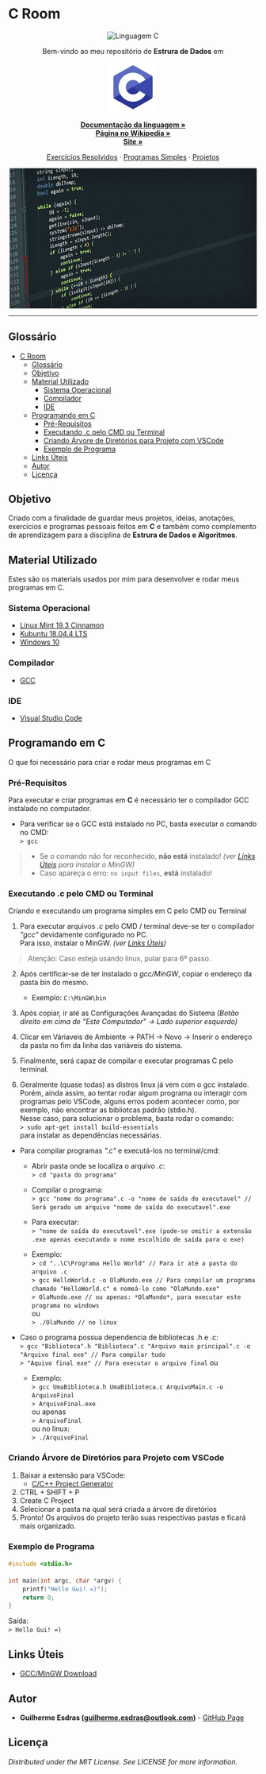 <!-- Título do Respositório -->
# C Room
<!-- -->

<!-- Badges -->
<p align="center">
    <img src="https://img.shields.io/badge/made%20with-C-blue.svg?style=flat&colorB=4614ff" alt="Linguagem C">
</p>
<!-- -->

<!-- Msg de boas vindas -->
<p align="center">Bem-vindo ao meu repositório de <strong>Estrura de Dados</strong> em</p>
<!-- -->

<!-- Logo -->
<p align="center">
    <img src="Imagens\c-programming.png" alt="C" height="100">
</p>
<!-- -->

<!-- Links Principais-->
<p align="center">
    <a href="https://devdocs.io/c/" target="_blank"><strong>Documentação da linguagem »</strong></a>
    <br/>
    <a href="https://pt.wikipedia.org/wiki/C_(linguagem_de_programa%C3%A7%C3%A3o)" target="_blank"><strong>Página no Wikipedia »</strong></a>
    <br/>
    <a href="https://www.cprogramming.com/" target="_blank"><strong>Site »</strong></a>
    <br/>
</p>
<!-- -->

<!-- Links do Repositório -->
<p align="center">
    <a href="Exercícios Resolvidos">Exercícios Resolvidos</a>
    ·
    <a href="Programas Simples">Programas Simples</a>
    ·
    <a href="Projetos">Projetos</a>
</p>
<!-- -->

<!-- Language Preview-->
<p align="center">
    <img align="center" src="Imagens\c-code-example.jpg" alt="C Preview" width="500">
</p>
<!-- -->

---

<!-- Table of Contents -->
## Glossário
- [C Room](#c-room)
  - [Glossário](#gloss%c3%a1rio)
  - [Objetivo](#objetivo)
  - [Material Utilizado](#material-utilizado)
    - [Sistema Operacional](#sistema-operacional)
    - [Compilador](#compilador)
    - [IDE](#ide)
  - [Programando em C](#programando-em-c)
    - [Pré-Requisitos](#pr%c3%a9-requisitos)
    - [Executando .c pelo CMD ou Terminal](#executando-c-pelo-cmd-ou-terminal)
    - [Criando Árvore de Diretórios para Projeto com VSCode](#criando-%c3%81rvore-de-diret%c3%b3rios-para-projeto-com-vscode)
    - [Exemplo de Programa](#exemplo-de-programa)
  - [Links Úteis](#links-%c3%9ateis)
  - [Autor](#autor)
  - [Licença](#licen%c3%a7a)
<!-- -->

<!-- Objetivo -->
## Objetivo
Criado com a finalidade de guardar meus projetos, ideias, anotações, exercícios e programas pessoais feitos em <strong>C</strong> e também como complemento de aprendizagem para a disciplina de <strong>Estrura de Dados e Algoritmos</strong>.
<!-- -->

<!-- Material Utilizado -->
## Material Utilizado
Estes são os materiais usados por mim para desenvolver e rodar meus programas em C.
### Sistema Operacional
- [Linux Mint 19.3 Cinnamon](https://www.linuxmint.com/)
- [Kubuntu 18.04.4 LTS](https://kubuntu.org/)
- [Windows 10](https://www.microsoft.com/pt-br/windows/)
### Compilador
- [GCC](#Links-%C3%9Ateis)
### IDE
- [Visual Studio Code](https://code.visualstudio.com/)
<!-- -->

<!-- Programando em ... -->
## Programando em C
O que foi necessário para criar e rodar meus programas em C

### Pré-Requisitos
Para executar e criar programas em **C** é necessário ter o compilador GCC instalado no computador.

- Para verificar se o GCC está instalado no PC, basta executar o comando no CMD: <br/>
    `> gcc`
> - Se o comando não for reconhecido, **não está** instalado! *(ver [Links Úteis](#Links-%C3%9Ateis) para instalar o MinGW)* <br/>
> - Caso apareça o erro: `no input files`, **está** instalado! <br/>

### Executando .c pelo CMD ou Terminal
Criando e executando um programa simples em C pelo CMD ou Terminal

1. Para executar arquivos *.c* pelo CMD / terminal deve-se ter o compilador *"gcc"* devidamente configurado no PC. <br/>
   Para isso, instalar o MinGW. *(ver [Links Úteis](#Links-%C3%9Ateis))*
  
> Atenção: Caso esteja usando linux, pular para 6º passo.

2. Após certificar-se de ter instalado o *gcc/MinGW*, copiar o endereço da pasta bin do mesmo.
     - Exemplo:
     `C:\MinGW\bin`

3. Após copiar, ir até as Configurações Avançadas do Sistema *(Botão direito em cima de "Este Computador" -> Lado superior esquerdo)*
   
4. Clicar em Váriaveis de Ambiente -> PATH -> Novo -> Inserir o endereço da pasta no fim da linha das variáveis do sistema.
   
5. Finalmente, será capaz de compilar e executar programas C pelo terminal.
   
6. Geralmente (quase todas) as distros linux já vem com o gcc instalado. Porém, ainda assim, ao tentar rodar algum programa ou interagir com programas pelo VSCode, alguns erros podem acontecer como, por exemplo, não encontrar as bibliotcas padrão (stdio.h). <br/>
   Nesse caso, para solucionar o problema, basta rodar o comando: <br/>
   `> sudo apt-get install build-essentials` <br/>
   para instalar as dependências necessárias.

- Para compilar programas *".c"* e executá-los no terminal/cmd:
  - Abrir pasta onde se localiza o arquivo *.c*: <br/>
     `> cd "pasta do programa"`
  - Compilar o programa: <br/>
     `> gcc "nome do programa".c -o "nome de saída do executavel" // Será gerado um arquivo "nome de saída do executavel".exe`
  - Para executar: <br/>
     `> "nome de saída do executavel".exe (pode-se omitir a extensão .exe apenas executando o nome escolhido de saída para o exe)`
  
  - Exemplo: <br/>
     `> cd "..\C\Programa Hello World" // Para ir até a pasta do arquivo .c` <br/>
     `> gcc HelloWorld.c -o OlaMundo.exe // Para compilar um programa chamado "HelloWorld.c" e nomeá-lo como "OlaMundo.exe"` <br/>
     `> OlaMundo.exe // ou apenas: *OlaMundo*, para executar este programa no windows` <br/>
     ou <br/>
     `> ./OlaMundo // no linux`

- Caso o programa possua dependencia de bibliotecas .h e .c: <br/>
  `> gcc "Biblioteca".h "Biblioteca".c "Arquivo main principal".c -o "Arquivo final exe" // Para compilar tudo` <br/>
  `> "Aquivo final exe" // Para executar o arquivo final`
  ou


  - Exemplo: <br/>
    `> gcc UmaBiblioteca.h UmaBiblioteca.c ArquivoMain.c -o ArquivoFinal` <br/>
    `> ArquivoFinal.exe` <br/>
    ou apenas<br/>
    `> ArquivoFinal` <br/>
    ou no linux: <br/>
    `> ./ArquivoFinal`

### Criando Árvore de Diretórios para Projeto com VSCode

1. Baixar a extensão para VSCode:
   - [C/C++ Project Generator](https://marketplace.visualstudio.com/items?itemName=danielpinto8zz6.c-cpp-project-generator)
2. CTRL + SHIFT + P
3. Create C Project
4. Selecionar a pasta na qual será criada a árvore de diretórios
5. Pronto! Os arquivos do projeto terão suas respectivas pastas e ficará mais organizado.

### Exemplo de Programa
``` C
#include <stdio.h>

int main(int argc, char *argv) {
    printf("Hello Gui! =)");
    return 0;
}
```

Saída: <br/>
`> Hello Gui! =)`
<!-- -->

<!-- Links-->
## Links Úteis
- [GCC/MinGW Download](https://sourceforge.net/projects/tdm-gcc/)
<!-- -->

<!-- Autor/Contato -->
## Autor
* **Guilherme Esdras (guilherme.esdras@outlook.com)** - [GitHub Page](https://github.com/GuilhermeEsdras)
<!-- -->

<!-- Licença -->
## Licença
*Distributed under the MIT License. See LICENSE for more information.*